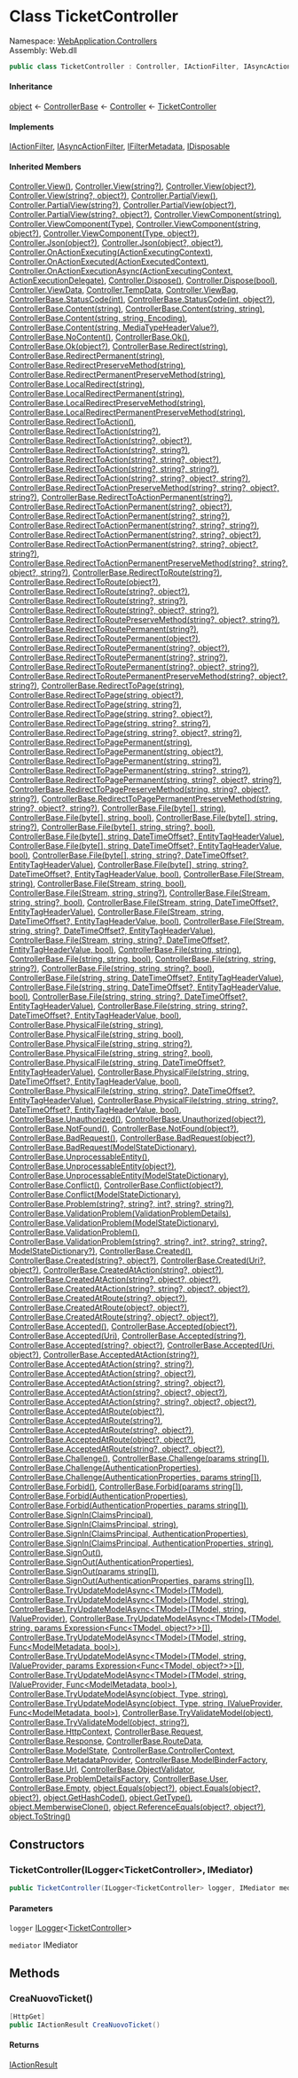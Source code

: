 # <a id="WebApplication_Controllers_TicketController"></a> Class TicketController

Namespace: [WebApplication.Controllers](WebApplication.Controllers.md)  
Assembly: Web.dll  

```csharp
public class TicketController : Controller, IActionFilter, IAsyncActionFilter, IFilterMetadata, IDisposable
```

#### Inheritance

[object](https://learn.microsoft.com/dotnet/api/system.object) ← 
[ControllerBase](https://learn.microsoft.com/dotnet/api/microsoft.aspnetcore.mvc.controllerbase) ← 
[Controller](https://learn.microsoft.com/dotnet/api/microsoft.aspnetcore.mvc.controller) ← 
[TicketController](WebApplication.Controllers.TicketController.md)

#### Implements

[IActionFilter](https://learn.microsoft.com/dotnet/api/microsoft.aspnetcore.mvc.filters.iactionfilter), 
[IAsyncActionFilter](https://learn.microsoft.com/dotnet/api/microsoft.aspnetcore.mvc.filters.iasyncactionfilter), 
[IFilterMetadata](https://learn.microsoft.com/dotnet/api/microsoft.aspnetcore.mvc.filters.ifiltermetadata), 
[IDisposable](https://learn.microsoft.com/dotnet/api/system.idisposable)

#### Inherited Members

[Controller.View\(\)](https://learn.microsoft.com/dotnet/api/microsoft.aspnetcore.mvc.controller.view\#microsoft\-aspnetcore\-mvc\-controller\-view), 
[Controller.View\(string?\)](https://learn.microsoft.com/dotnet/api/microsoft.aspnetcore.mvc.controller.view\#microsoft\-aspnetcore\-mvc\-controller\-view\(system\-string\)), 
[Controller.View\(object?\)](https://learn.microsoft.com/dotnet/api/microsoft.aspnetcore.mvc.controller.view\#microsoft\-aspnetcore\-mvc\-controller\-view\(system\-object\)), 
[Controller.View\(string?, object?\)](https://learn.microsoft.com/dotnet/api/microsoft.aspnetcore.mvc.controller.view\#microsoft\-aspnetcore\-mvc\-controller\-view\(system\-string\-system\-object\)), 
[Controller.PartialView\(\)](https://learn.microsoft.com/dotnet/api/microsoft.aspnetcore.mvc.controller.partialview\#microsoft\-aspnetcore\-mvc\-controller\-partialview), 
[Controller.PartialView\(string?\)](https://learn.microsoft.com/dotnet/api/microsoft.aspnetcore.mvc.controller.partialview\#microsoft\-aspnetcore\-mvc\-controller\-partialview\(system\-string\)), 
[Controller.PartialView\(object?\)](https://learn.microsoft.com/dotnet/api/microsoft.aspnetcore.mvc.controller.partialview\#microsoft\-aspnetcore\-mvc\-controller\-partialview\(system\-object\)), 
[Controller.PartialView\(string?, object?\)](https://learn.microsoft.com/dotnet/api/microsoft.aspnetcore.mvc.controller.partialview\#microsoft\-aspnetcore\-mvc\-controller\-partialview\(system\-string\-system\-object\)), 
[Controller.ViewComponent\(string\)](https://learn.microsoft.com/dotnet/api/microsoft.aspnetcore.mvc.controller.viewcomponent\#microsoft\-aspnetcore\-mvc\-controller\-viewcomponent\(system\-string\)), 
[Controller.ViewComponent\(Type\)](https://learn.microsoft.com/dotnet/api/microsoft.aspnetcore.mvc.controller.viewcomponent\#microsoft\-aspnetcore\-mvc\-controller\-viewcomponent\(system\-type\)), 
[Controller.ViewComponent\(string, object?\)](https://learn.microsoft.com/dotnet/api/microsoft.aspnetcore.mvc.controller.viewcomponent\#microsoft\-aspnetcore\-mvc\-controller\-viewcomponent\(system\-string\-system\-object\)), 
[Controller.ViewComponent\(Type, object?\)](https://learn.microsoft.com/dotnet/api/microsoft.aspnetcore.mvc.controller.viewcomponent\#microsoft\-aspnetcore\-mvc\-controller\-viewcomponent\(system\-type\-system\-object\)), 
[Controller.Json\(object?\)](https://learn.microsoft.com/dotnet/api/microsoft.aspnetcore.mvc.controller.json\#microsoft\-aspnetcore\-mvc\-controller\-json\(system\-object\)), 
[Controller.Json\(object?, object?\)](https://learn.microsoft.com/dotnet/api/microsoft.aspnetcore.mvc.controller.json\#microsoft\-aspnetcore\-mvc\-controller\-json\(system\-object\-system\-object\)), 
[Controller.OnActionExecuting\(ActionExecutingContext\)](https://learn.microsoft.com/dotnet/api/microsoft.aspnetcore.mvc.controller.onactionexecuting), 
[Controller.OnActionExecuted\(ActionExecutedContext\)](https://learn.microsoft.com/dotnet/api/microsoft.aspnetcore.mvc.controller.onactionexecuted), 
[Controller.OnActionExecutionAsync\(ActionExecutingContext, ActionExecutionDelegate\)](https://learn.microsoft.com/dotnet/api/microsoft.aspnetcore.mvc.controller.onactionexecutionasync), 
[Controller.Dispose\(\)](https://learn.microsoft.com/dotnet/api/microsoft.aspnetcore.mvc.controller.dispose\#microsoft\-aspnetcore\-mvc\-controller\-dispose), 
[Controller.Dispose\(bool\)](https://learn.microsoft.com/dotnet/api/microsoft.aspnetcore.mvc.controller.dispose\#microsoft\-aspnetcore\-mvc\-controller\-dispose\(system\-boolean\)), 
[Controller.ViewData](https://learn.microsoft.com/dotnet/api/microsoft.aspnetcore.mvc.controller.viewdata), 
[Controller.TempData](https://learn.microsoft.com/dotnet/api/microsoft.aspnetcore.mvc.controller.tempdata), 
[Controller.ViewBag](https://learn.microsoft.com/dotnet/api/microsoft.aspnetcore.mvc.controller.viewbag), 
[ControllerBase.StatusCode\(int\)](https://learn.microsoft.com/dotnet/api/microsoft.aspnetcore.mvc.controllerbase.statuscode\#microsoft\-aspnetcore\-mvc\-controllerbase\-statuscode\(system\-int32\)), 
[ControllerBase.StatusCode\(int, object?\)](https://learn.microsoft.com/dotnet/api/microsoft.aspnetcore.mvc.controllerbase.statuscode\#microsoft\-aspnetcore\-mvc\-controllerbase\-statuscode\(system\-int32\-system\-object\)), 
[ControllerBase.Content\(string\)](https://learn.microsoft.com/dotnet/api/microsoft.aspnetcore.mvc.controllerbase.content\#microsoft\-aspnetcore\-mvc\-controllerbase\-content\(system\-string\)), 
[ControllerBase.Content\(string, string\)](https://learn.microsoft.com/dotnet/api/microsoft.aspnetcore.mvc.controllerbase.content\#microsoft\-aspnetcore\-mvc\-controllerbase\-content\(system\-string\-system\-string\)), 
[ControllerBase.Content\(string, string, Encoding\)](https://learn.microsoft.com/dotnet/api/microsoft.aspnetcore.mvc.controllerbase.content\#microsoft\-aspnetcore\-mvc\-controllerbase\-content\(system\-string\-system\-string\-system\-text\-encoding\)), 
[ControllerBase.Content\(string, MediaTypeHeaderValue?\)](https://learn.microsoft.com/dotnet/api/microsoft.aspnetcore.mvc.controllerbase.content\#microsoft\-aspnetcore\-mvc\-controllerbase\-content\(system\-string\-microsoft\-net\-http\-headers\-mediatypeheadervalue\)), 
[ControllerBase.NoContent\(\)](https://learn.microsoft.com/dotnet/api/microsoft.aspnetcore.mvc.controllerbase.nocontent), 
[ControllerBase.Ok\(\)](https://learn.microsoft.com/dotnet/api/microsoft.aspnetcore.mvc.controllerbase.ok\#microsoft\-aspnetcore\-mvc\-controllerbase\-ok), 
[ControllerBase.Ok\(object?\)](https://learn.microsoft.com/dotnet/api/microsoft.aspnetcore.mvc.controllerbase.ok\#microsoft\-aspnetcore\-mvc\-controllerbase\-ok\(system\-object\)), 
[ControllerBase.Redirect\(string\)](https://learn.microsoft.com/dotnet/api/microsoft.aspnetcore.mvc.controllerbase.redirect), 
[ControllerBase.RedirectPermanent\(string\)](https://learn.microsoft.com/dotnet/api/microsoft.aspnetcore.mvc.controllerbase.redirectpermanent), 
[ControllerBase.RedirectPreserveMethod\(string\)](https://learn.microsoft.com/dotnet/api/microsoft.aspnetcore.mvc.controllerbase.redirectpreservemethod), 
[ControllerBase.RedirectPermanentPreserveMethod\(string\)](https://learn.microsoft.com/dotnet/api/microsoft.aspnetcore.mvc.controllerbase.redirectpermanentpreservemethod), 
[ControllerBase.LocalRedirect\(string\)](https://learn.microsoft.com/dotnet/api/microsoft.aspnetcore.mvc.controllerbase.localredirect), 
[ControllerBase.LocalRedirectPermanent\(string\)](https://learn.microsoft.com/dotnet/api/microsoft.aspnetcore.mvc.controllerbase.localredirectpermanent), 
[ControllerBase.LocalRedirectPreserveMethod\(string\)](https://learn.microsoft.com/dotnet/api/microsoft.aspnetcore.mvc.controllerbase.localredirectpreservemethod), 
[ControllerBase.LocalRedirectPermanentPreserveMethod\(string\)](https://learn.microsoft.com/dotnet/api/microsoft.aspnetcore.mvc.controllerbase.localredirectpermanentpreservemethod), 
[ControllerBase.RedirectToAction\(\)](https://learn.microsoft.com/dotnet/api/microsoft.aspnetcore.mvc.controllerbase.redirecttoaction\#microsoft\-aspnetcore\-mvc\-controllerbase\-redirecttoaction), 
[ControllerBase.RedirectToAction\(string?\)](https://learn.microsoft.com/dotnet/api/microsoft.aspnetcore.mvc.controllerbase.redirecttoaction\#microsoft\-aspnetcore\-mvc\-controllerbase\-redirecttoaction\(system\-string\)), 
[ControllerBase.RedirectToAction\(string?, object?\)](https://learn.microsoft.com/dotnet/api/microsoft.aspnetcore.mvc.controllerbase.redirecttoaction\#microsoft\-aspnetcore\-mvc\-controllerbase\-redirecttoaction\(system\-string\-system\-object\)), 
[ControllerBase.RedirectToAction\(string?, string?\)](https://learn.microsoft.com/dotnet/api/microsoft.aspnetcore.mvc.controllerbase.redirecttoaction\#microsoft\-aspnetcore\-mvc\-controllerbase\-redirecttoaction\(system\-string\-system\-string\)), 
[ControllerBase.RedirectToAction\(string?, string?, object?\)](https://learn.microsoft.com/dotnet/api/microsoft.aspnetcore.mvc.controllerbase.redirecttoaction\#microsoft\-aspnetcore\-mvc\-controllerbase\-redirecttoaction\(system\-string\-system\-string\-system\-object\)), 
[ControllerBase.RedirectToAction\(string?, string?, string?\)](https://learn.microsoft.com/dotnet/api/microsoft.aspnetcore.mvc.controllerbase.redirecttoaction\#microsoft\-aspnetcore\-mvc\-controllerbase\-redirecttoaction\(system\-string\-system\-string\-system\-string\)), 
[ControllerBase.RedirectToAction\(string?, string?, object?, string?\)](https://learn.microsoft.com/dotnet/api/microsoft.aspnetcore.mvc.controllerbase.redirecttoaction\#microsoft\-aspnetcore\-mvc\-controllerbase\-redirecttoaction\(system\-string\-system\-string\-system\-object\-system\-string\)), 
[ControllerBase.RedirectToActionPreserveMethod\(string?, string?, object?, string?\)](https://learn.microsoft.com/dotnet/api/microsoft.aspnetcore.mvc.controllerbase.redirecttoactionpreservemethod), 
[ControllerBase.RedirectToActionPermanent\(string?\)](https://learn.microsoft.com/dotnet/api/microsoft.aspnetcore.mvc.controllerbase.redirecttoactionpermanent\#microsoft\-aspnetcore\-mvc\-controllerbase\-redirecttoactionpermanent\(system\-string\)), 
[ControllerBase.RedirectToActionPermanent\(string?, object?\)](https://learn.microsoft.com/dotnet/api/microsoft.aspnetcore.mvc.controllerbase.redirecttoactionpermanent\#microsoft\-aspnetcore\-mvc\-controllerbase\-redirecttoactionpermanent\(system\-string\-system\-object\)), 
[ControllerBase.RedirectToActionPermanent\(string?, string?\)](https://learn.microsoft.com/dotnet/api/microsoft.aspnetcore.mvc.controllerbase.redirecttoactionpermanent\#microsoft\-aspnetcore\-mvc\-controllerbase\-redirecttoactionpermanent\(system\-string\-system\-string\)), 
[ControllerBase.RedirectToActionPermanent\(string?, string?, string?\)](https://learn.microsoft.com/dotnet/api/microsoft.aspnetcore.mvc.controllerbase.redirecttoactionpermanent\#microsoft\-aspnetcore\-mvc\-controllerbase\-redirecttoactionpermanent\(system\-string\-system\-string\-system\-string\)), 
[ControllerBase.RedirectToActionPermanent\(string?, string?, object?\)](https://learn.microsoft.com/dotnet/api/microsoft.aspnetcore.mvc.controllerbase.redirecttoactionpermanent\#microsoft\-aspnetcore\-mvc\-controllerbase\-redirecttoactionpermanent\(system\-string\-system\-string\-system\-object\)), 
[ControllerBase.RedirectToActionPermanent\(string?, string?, object?, string?\)](https://learn.microsoft.com/dotnet/api/microsoft.aspnetcore.mvc.controllerbase.redirecttoactionpermanent\#microsoft\-aspnetcore\-mvc\-controllerbase\-redirecttoactionpermanent\(system\-string\-system\-string\-system\-object\-system\-string\)), 
[ControllerBase.RedirectToActionPermanentPreserveMethod\(string?, string?, object?, string?\)](https://learn.microsoft.com/dotnet/api/microsoft.aspnetcore.mvc.controllerbase.redirecttoactionpermanentpreservemethod), 
[ControllerBase.RedirectToRoute\(string?\)](https://learn.microsoft.com/dotnet/api/microsoft.aspnetcore.mvc.controllerbase.redirecttoroute\#microsoft\-aspnetcore\-mvc\-controllerbase\-redirecttoroute\(system\-string\)), 
[ControllerBase.RedirectToRoute\(object?\)](https://learn.microsoft.com/dotnet/api/microsoft.aspnetcore.mvc.controllerbase.redirecttoroute\#microsoft\-aspnetcore\-mvc\-controllerbase\-redirecttoroute\(system\-object\)), 
[ControllerBase.RedirectToRoute\(string?, object?\)](https://learn.microsoft.com/dotnet/api/microsoft.aspnetcore.mvc.controllerbase.redirecttoroute\#microsoft\-aspnetcore\-mvc\-controllerbase\-redirecttoroute\(system\-string\-system\-object\)), 
[ControllerBase.RedirectToRoute\(string?, string?\)](https://learn.microsoft.com/dotnet/api/microsoft.aspnetcore.mvc.controllerbase.redirecttoroute\#microsoft\-aspnetcore\-mvc\-controllerbase\-redirecttoroute\(system\-string\-system\-string\)), 
[ControllerBase.RedirectToRoute\(string?, object?, string?\)](https://learn.microsoft.com/dotnet/api/microsoft.aspnetcore.mvc.controllerbase.redirecttoroute\#microsoft\-aspnetcore\-mvc\-controllerbase\-redirecttoroute\(system\-string\-system\-object\-system\-string\)), 
[ControllerBase.RedirectToRoutePreserveMethod\(string?, object?, string?\)](https://learn.microsoft.com/dotnet/api/microsoft.aspnetcore.mvc.controllerbase.redirecttoroutepreservemethod), 
[ControllerBase.RedirectToRoutePermanent\(string?\)](https://learn.microsoft.com/dotnet/api/microsoft.aspnetcore.mvc.controllerbase.redirecttoroutepermanent\#microsoft\-aspnetcore\-mvc\-controllerbase\-redirecttoroutepermanent\(system\-string\)), 
[ControllerBase.RedirectToRoutePermanent\(object?\)](https://learn.microsoft.com/dotnet/api/microsoft.aspnetcore.mvc.controllerbase.redirecttoroutepermanent\#microsoft\-aspnetcore\-mvc\-controllerbase\-redirecttoroutepermanent\(system\-object\)), 
[ControllerBase.RedirectToRoutePermanent\(string?, object?\)](https://learn.microsoft.com/dotnet/api/microsoft.aspnetcore.mvc.controllerbase.redirecttoroutepermanent\#microsoft\-aspnetcore\-mvc\-controllerbase\-redirecttoroutepermanent\(system\-string\-system\-object\)), 
[ControllerBase.RedirectToRoutePermanent\(string?, string?\)](https://learn.microsoft.com/dotnet/api/microsoft.aspnetcore.mvc.controllerbase.redirecttoroutepermanent\#microsoft\-aspnetcore\-mvc\-controllerbase\-redirecttoroutepermanent\(system\-string\-system\-string\)), 
[ControllerBase.RedirectToRoutePermanent\(string?, object?, string?\)](https://learn.microsoft.com/dotnet/api/microsoft.aspnetcore.mvc.controllerbase.redirecttoroutepermanent\#microsoft\-aspnetcore\-mvc\-controllerbase\-redirecttoroutepermanent\(system\-string\-system\-object\-system\-string\)), 
[ControllerBase.RedirectToRoutePermanentPreserveMethod\(string?, object?, string?\)](https://learn.microsoft.com/dotnet/api/microsoft.aspnetcore.mvc.controllerbase.redirecttoroutepermanentpreservemethod), 
[ControllerBase.RedirectToPage\(string\)](https://learn.microsoft.com/dotnet/api/microsoft.aspnetcore.mvc.controllerbase.redirecttopage\#microsoft\-aspnetcore\-mvc\-controllerbase\-redirecttopage\(system\-string\)), 
[ControllerBase.RedirectToPage\(string, object?\)](https://learn.microsoft.com/dotnet/api/microsoft.aspnetcore.mvc.controllerbase.redirecttopage\#microsoft\-aspnetcore\-mvc\-controllerbase\-redirecttopage\(system\-string\-system\-object\)), 
[ControllerBase.RedirectToPage\(string, string?\)](https://learn.microsoft.com/dotnet/api/microsoft.aspnetcore.mvc.controllerbase.redirecttopage\#microsoft\-aspnetcore\-mvc\-controllerbase\-redirecttopage\(system\-string\-system\-string\)), 
[ControllerBase.RedirectToPage\(string, string?, object?\)](https://learn.microsoft.com/dotnet/api/microsoft.aspnetcore.mvc.controllerbase.redirecttopage\#microsoft\-aspnetcore\-mvc\-controllerbase\-redirecttopage\(system\-string\-system\-string\-system\-object\)), 
[ControllerBase.RedirectToPage\(string, string?, string?\)](https://learn.microsoft.com/dotnet/api/microsoft.aspnetcore.mvc.controllerbase.redirecttopage\#microsoft\-aspnetcore\-mvc\-controllerbase\-redirecttopage\(system\-string\-system\-string\-system\-string\)), 
[ControllerBase.RedirectToPage\(string, string?, object?, string?\)](https://learn.microsoft.com/dotnet/api/microsoft.aspnetcore.mvc.controllerbase.redirecttopage\#microsoft\-aspnetcore\-mvc\-controllerbase\-redirecttopage\(system\-string\-system\-string\-system\-object\-system\-string\)), 
[ControllerBase.RedirectToPagePermanent\(string\)](https://learn.microsoft.com/dotnet/api/microsoft.aspnetcore.mvc.controllerbase.redirecttopagepermanent\#microsoft\-aspnetcore\-mvc\-controllerbase\-redirecttopagepermanent\(system\-string\)), 
[ControllerBase.RedirectToPagePermanent\(string, object?\)](https://learn.microsoft.com/dotnet/api/microsoft.aspnetcore.mvc.controllerbase.redirecttopagepermanent\#microsoft\-aspnetcore\-mvc\-controllerbase\-redirecttopagepermanent\(system\-string\-system\-object\)), 
[ControllerBase.RedirectToPagePermanent\(string, string?\)](https://learn.microsoft.com/dotnet/api/microsoft.aspnetcore.mvc.controllerbase.redirecttopagepermanent\#microsoft\-aspnetcore\-mvc\-controllerbase\-redirecttopagepermanent\(system\-string\-system\-string\)), 
[ControllerBase.RedirectToPagePermanent\(string, string?, string?\)](https://learn.microsoft.com/dotnet/api/microsoft.aspnetcore.mvc.controllerbase.redirecttopagepermanent\#microsoft\-aspnetcore\-mvc\-controllerbase\-redirecttopagepermanent\(system\-string\-system\-string\-system\-string\)), 
[ControllerBase.RedirectToPagePermanent\(string, string?, object?, string?\)](https://learn.microsoft.com/dotnet/api/microsoft.aspnetcore.mvc.controllerbase.redirecttopagepermanent\#microsoft\-aspnetcore\-mvc\-controllerbase\-redirecttopagepermanent\(system\-string\-system\-string\-system\-object\-system\-string\)), 
[ControllerBase.RedirectToPagePreserveMethod\(string, string?, object?, string?\)](https://learn.microsoft.com/dotnet/api/microsoft.aspnetcore.mvc.controllerbase.redirecttopagepreservemethod), 
[ControllerBase.RedirectToPagePermanentPreserveMethod\(string, string?, object?, string?\)](https://learn.microsoft.com/dotnet/api/microsoft.aspnetcore.mvc.controllerbase.redirecttopagepermanentpreservemethod), 
[ControllerBase.File\(byte\[\], string\)](https://learn.microsoft.com/dotnet/api/microsoft.aspnetcore.mvc.controllerbase.file\#microsoft\-aspnetcore\-mvc\-controllerbase\-file\(system\-byte\(\)\-system\-string\)), 
[ControllerBase.File\(byte\[\], string, bool\)](https://learn.microsoft.com/dotnet/api/microsoft.aspnetcore.mvc.controllerbase.file\#microsoft\-aspnetcore\-mvc\-controllerbase\-file\(system\-byte\(\)\-system\-string\-system\-boolean\)), 
[ControllerBase.File\(byte\[\], string, string?\)](https://learn.microsoft.com/dotnet/api/microsoft.aspnetcore.mvc.controllerbase.file\#microsoft\-aspnetcore\-mvc\-controllerbase\-file\(system\-byte\(\)\-system\-string\-system\-string\)), 
[ControllerBase.File\(byte\[\], string, string?, bool\)](https://learn.microsoft.com/dotnet/api/microsoft.aspnetcore.mvc.controllerbase.file\#microsoft\-aspnetcore\-mvc\-controllerbase\-file\(system\-byte\(\)\-system\-string\-system\-string\-system\-boolean\)), 
[ControllerBase.File\(byte\[\], string, DateTimeOffset?, EntityTagHeaderValue\)](https://learn.microsoft.com/dotnet/api/microsoft.aspnetcore.mvc.controllerbase.file\#microsoft\-aspnetcore\-mvc\-controllerbase\-file\(system\-byte\(\)\-system\-string\-system\-nullable\(\(system\-datetimeoffset\)\)\-microsoft\-net\-http\-headers\-entitytagheadervalue\)), 
[ControllerBase.File\(byte\[\], string, DateTimeOffset?, EntityTagHeaderValue, bool\)](https://learn.microsoft.com/dotnet/api/microsoft.aspnetcore.mvc.controllerbase.file\#microsoft\-aspnetcore\-mvc\-controllerbase\-file\(system\-byte\(\)\-system\-string\-system\-nullable\(\(system\-datetimeoffset\)\)\-microsoft\-net\-http\-headers\-entitytagheadervalue\-system\-boolean\)), 
[ControllerBase.File\(byte\[\], string, string?, DateTimeOffset?, EntityTagHeaderValue\)](https://learn.microsoft.com/dotnet/api/microsoft.aspnetcore.mvc.controllerbase.file\#microsoft\-aspnetcore\-mvc\-controllerbase\-file\(system\-byte\(\)\-system\-string\-system\-string\-system\-nullable\(\(system\-datetimeoffset\)\)\-microsoft\-net\-http\-headers\-entitytagheadervalue\)), 
[ControllerBase.File\(byte\[\], string, string?, DateTimeOffset?, EntityTagHeaderValue, bool\)](https://learn.microsoft.com/dotnet/api/microsoft.aspnetcore.mvc.controllerbase.file\#microsoft\-aspnetcore\-mvc\-controllerbase\-file\(system\-byte\(\)\-system\-string\-system\-string\-system\-nullable\(\(system\-datetimeoffset\)\)\-microsoft\-net\-http\-headers\-entitytagheadervalue\-system\-boolean\)), 
[ControllerBase.File\(Stream, string\)](https://learn.microsoft.com/dotnet/api/microsoft.aspnetcore.mvc.controllerbase.file\#microsoft\-aspnetcore\-mvc\-controllerbase\-file\(system\-io\-stream\-system\-string\)), 
[ControllerBase.File\(Stream, string, bool\)](https://learn.microsoft.com/dotnet/api/microsoft.aspnetcore.mvc.controllerbase.file\#microsoft\-aspnetcore\-mvc\-controllerbase\-file\(system\-io\-stream\-system\-string\-system\-boolean\)), 
[ControllerBase.File\(Stream, string, string?\)](https://learn.microsoft.com/dotnet/api/microsoft.aspnetcore.mvc.controllerbase.file\#microsoft\-aspnetcore\-mvc\-controllerbase\-file\(system\-io\-stream\-system\-string\-system\-string\)), 
[ControllerBase.File\(Stream, string, string?, bool\)](https://learn.microsoft.com/dotnet/api/microsoft.aspnetcore.mvc.controllerbase.file\#microsoft\-aspnetcore\-mvc\-controllerbase\-file\(system\-io\-stream\-system\-string\-system\-string\-system\-boolean\)), 
[ControllerBase.File\(Stream, string, DateTimeOffset?, EntityTagHeaderValue\)](https://learn.microsoft.com/dotnet/api/microsoft.aspnetcore.mvc.controllerbase.file\#microsoft\-aspnetcore\-mvc\-controllerbase\-file\(system\-io\-stream\-system\-string\-system\-nullable\(\(system\-datetimeoffset\)\)\-microsoft\-net\-http\-headers\-entitytagheadervalue\)), 
[ControllerBase.File\(Stream, string, DateTimeOffset?, EntityTagHeaderValue, bool\)](https://learn.microsoft.com/dotnet/api/microsoft.aspnetcore.mvc.controllerbase.file\#microsoft\-aspnetcore\-mvc\-controllerbase\-file\(system\-io\-stream\-system\-string\-system\-nullable\(\(system\-datetimeoffset\)\)\-microsoft\-net\-http\-headers\-entitytagheadervalue\-system\-boolean\)), 
[ControllerBase.File\(Stream, string, string?, DateTimeOffset?, EntityTagHeaderValue\)](https://learn.microsoft.com/dotnet/api/microsoft.aspnetcore.mvc.controllerbase.file\#microsoft\-aspnetcore\-mvc\-controllerbase\-file\(system\-io\-stream\-system\-string\-system\-string\-system\-nullable\(\(system\-datetimeoffset\)\)\-microsoft\-net\-http\-headers\-entitytagheadervalue\)), 
[ControllerBase.File\(Stream, string, string?, DateTimeOffset?, EntityTagHeaderValue, bool\)](https://learn.microsoft.com/dotnet/api/microsoft.aspnetcore.mvc.controllerbase.file\#microsoft\-aspnetcore\-mvc\-controllerbase\-file\(system\-io\-stream\-system\-string\-system\-string\-system\-nullable\(\(system\-datetimeoffset\)\)\-microsoft\-net\-http\-headers\-entitytagheadervalue\-system\-boolean\)), 
[ControllerBase.File\(string, string\)](https://learn.microsoft.com/dotnet/api/microsoft.aspnetcore.mvc.controllerbase.file\#microsoft\-aspnetcore\-mvc\-controllerbase\-file\(system\-string\-system\-string\)), 
[ControllerBase.File\(string, string, bool\)](https://learn.microsoft.com/dotnet/api/microsoft.aspnetcore.mvc.controllerbase.file\#microsoft\-aspnetcore\-mvc\-controllerbase\-file\(system\-string\-system\-string\-system\-boolean\)), 
[ControllerBase.File\(string, string, string?\)](https://learn.microsoft.com/dotnet/api/microsoft.aspnetcore.mvc.controllerbase.file\#microsoft\-aspnetcore\-mvc\-controllerbase\-file\(system\-string\-system\-string\-system\-string\)), 
[ControllerBase.File\(string, string, string?, bool\)](https://learn.microsoft.com/dotnet/api/microsoft.aspnetcore.mvc.controllerbase.file\#microsoft\-aspnetcore\-mvc\-controllerbase\-file\(system\-string\-system\-string\-system\-string\-system\-boolean\)), 
[ControllerBase.File\(string, string, DateTimeOffset?, EntityTagHeaderValue\)](https://learn.microsoft.com/dotnet/api/microsoft.aspnetcore.mvc.controllerbase.file\#microsoft\-aspnetcore\-mvc\-controllerbase\-file\(system\-string\-system\-string\-system\-nullable\(\(system\-datetimeoffset\)\)\-microsoft\-net\-http\-headers\-entitytagheadervalue\)), 
[ControllerBase.File\(string, string, DateTimeOffset?, EntityTagHeaderValue, bool\)](https://learn.microsoft.com/dotnet/api/microsoft.aspnetcore.mvc.controllerbase.file\#microsoft\-aspnetcore\-mvc\-controllerbase\-file\(system\-string\-system\-string\-system\-nullable\(\(system\-datetimeoffset\)\)\-microsoft\-net\-http\-headers\-entitytagheadervalue\-system\-boolean\)), 
[ControllerBase.File\(string, string, string?, DateTimeOffset?, EntityTagHeaderValue\)](https://learn.microsoft.com/dotnet/api/microsoft.aspnetcore.mvc.controllerbase.file\#microsoft\-aspnetcore\-mvc\-controllerbase\-file\(system\-string\-system\-string\-system\-string\-system\-nullable\(\(system\-datetimeoffset\)\)\-microsoft\-net\-http\-headers\-entitytagheadervalue\)), 
[ControllerBase.File\(string, string, string?, DateTimeOffset?, EntityTagHeaderValue, bool\)](https://learn.microsoft.com/dotnet/api/microsoft.aspnetcore.mvc.controllerbase.file\#microsoft\-aspnetcore\-mvc\-controllerbase\-file\(system\-string\-system\-string\-system\-string\-system\-nullable\(\(system\-datetimeoffset\)\)\-microsoft\-net\-http\-headers\-entitytagheadervalue\-system\-boolean\)), 
[ControllerBase.PhysicalFile\(string, string\)](https://learn.microsoft.com/dotnet/api/microsoft.aspnetcore.mvc.controllerbase.physicalfile\#microsoft\-aspnetcore\-mvc\-controllerbase\-physicalfile\(system\-string\-system\-string\)), 
[ControllerBase.PhysicalFile\(string, string, bool\)](https://learn.microsoft.com/dotnet/api/microsoft.aspnetcore.mvc.controllerbase.physicalfile\#microsoft\-aspnetcore\-mvc\-controllerbase\-physicalfile\(system\-string\-system\-string\-system\-boolean\)), 
[ControllerBase.PhysicalFile\(string, string, string?\)](https://learn.microsoft.com/dotnet/api/microsoft.aspnetcore.mvc.controllerbase.physicalfile\#microsoft\-aspnetcore\-mvc\-controllerbase\-physicalfile\(system\-string\-system\-string\-system\-string\)), 
[ControllerBase.PhysicalFile\(string, string, string?, bool\)](https://learn.microsoft.com/dotnet/api/microsoft.aspnetcore.mvc.controllerbase.physicalfile\#microsoft\-aspnetcore\-mvc\-controllerbase\-physicalfile\(system\-string\-system\-string\-system\-string\-system\-boolean\)), 
[ControllerBase.PhysicalFile\(string, string, DateTimeOffset?, EntityTagHeaderValue\)](https://learn.microsoft.com/dotnet/api/microsoft.aspnetcore.mvc.controllerbase.physicalfile\#microsoft\-aspnetcore\-mvc\-controllerbase\-physicalfile\(system\-string\-system\-string\-system\-nullable\(\(system\-datetimeoffset\)\)\-microsoft\-net\-http\-headers\-entitytagheadervalue\)), 
[ControllerBase.PhysicalFile\(string, string, DateTimeOffset?, EntityTagHeaderValue, bool\)](https://learn.microsoft.com/dotnet/api/microsoft.aspnetcore.mvc.controllerbase.physicalfile\#microsoft\-aspnetcore\-mvc\-controllerbase\-physicalfile\(system\-string\-system\-string\-system\-nullable\(\(system\-datetimeoffset\)\)\-microsoft\-net\-http\-headers\-entitytagheadervalue\-system\-boolean\)), 
[ControllerBase.PhysicalFile\(string, string, string?, DateTimeOffset?, EntityTagHeaderValue\)](https://learn.microsoft.com/dotnet/api/microsoft.aspnetcore.mvc.controllerbase.physicalfile\#microsoft\-aspnetcore\-mvc\-controllerbase\-physicalfile\(system\-string\-system\-string\-system\-string\-system\-nullable\(\(system\-datetimeoffset\)\)\-microsoft\-net\-http\-headers\-entitytagheadervalue\)), 
[ControllerBase.PhysicalFile\(string, string, string?, DateTimeOffset?, EntityTagHeaderValue, bool\)](https://learn.microsoft.com/dotnet/api/microsoft.aspnetcore.mvc.controllerbase.physicalfile\#microsoft\-aspnetcore\-mvc\-controllerbase\-physicalfile\(system\-string\-system\-string\-system\-string\-system\-nullable\(\(system\-datetimeoffset\)\)\-microsoft\-net\-http\-headers\-entitytagheadervalue\-system\-boolean\)), 
[ControllerBase.Unauthorized\(\)](https://learn.microsoft.com/dotnet/api/microsoft.aspnetcore.mvc.controllerbase.unauthorized\#microsoft\-aspnetcore\-mvc\-controllerbase\-unauthorized), 
[ControllerBase.Unauthorized\(object?\)](https://learn.microsoft.com/dotnet/api/microsoft.aspnetcore.mvc.controllerbase.unauthorized\#microsoft\-aspnetcore\-mvc\-controllerbase\-unauthorized\(system\-object\)), 
[ControllerBase.NotFound\(\)](https://learn.microsoft.com/dotnet/api/microsoft.aspnetcore.mvc.controllerbase.notfound\#microsoft\-aspnetcore\-mvc\-controllerbase\-notfound), 
[ControllerBase.NotFound\(object?\)](https://learn.microsoft.com/dotnet/api/microsoft.aspnetcore.mvc.controllerbase.notfound\#microsoft\-aspnetcore\-mvc\-controllerbase\-notfound\(system\-object\)), 
[ControllerBase.BadRequest\(\)](https://learn.microsoft.com/dotnet/api/microsoft.aspnetcore.mvc.controllerbase.badrequest\#microsoft\-aspnetcore\-mvc\-controllerbase\-badrequest), 
[ControllerBase.BadRequest\(object?\)](https://learn.microsoft.com/dotnet/api/microsoft.aspnetcore.mvc.controllerbase.badrequest\#microsoft\-aspnetcore\-mvc\-controllerbase\-badrequest\(system\-object\)), 
[ControllerBase.BadRequest\(ModelStateDictionary\)](https://learn.microsoft.com/dotnet/api/microsoft.aspnetcore.mvc.controllerbase.badrequest\#microsoft\-aspnetcore\-mvc\-controllerbase\-badrequest\(microsoft\-aspnetcore\-mvc\-modelbinding\-modelstatedictionary\)), 
[ControllerBase.UnprocessableEntity\(\)](https://learn.microsoft.com/dotnet/api/microsoft.aspnetcore.mvc.controllerbase.unprocessableentity\#microsoft\-aspnetcore\-mvc\-controllerbase\-unprocessableentity), 
[ControllerBase.UnprocessableEntity\(object?\)](https://learn.microsoft.com/dotnet/api/microsoft.aspnetcore.mvc.controllerbase.unprocessableentity\#microsoft\-aspnetcore\-mvc\-controllerbase\-unprocessableentity\(system\-object\)), 
[ControllerBase.UnprocessableEntity\(ModelStateDictionary\)](https://learn.microsoft.com/dotnet/api/microsoft.aspnetcore.mvc.controllerbase.unprocessableentity\#microsoft\-aspnetcore\-mvc\-controllerbase\-unprocessableentity\(microsoft\-aspnetcore\-mvc\-modelbinding\-modelstatedictionary\)), 
[ControllerBase.Conflict\(\)](https://learn.microsoft.com/dotnet/api/microsoft.aspnetcore.mvc.controllerbase.conflict\#microsoft\-aspnetcore\-mvc\-controllerbase\-conflict), 
[ControllerBase.Conflict\(object?\)](https://learn.microsoft.com/dotnet/api/microsoft.aspnetcore.mvc.controllerbase.conflict\#microsoft\-aspnetcore\-mvc\-controllerbase\-conflict\(system\-object\)), 
[ControllerBase.Conflict\(ModelStateDictionary\)](https://learn.microsoft.com/dotnet/api/microsoft.aspnetcore.mvc.controllerbase.conflict\#microsoft\-aspnetcore\-mvc\-controllerbase\-conflict\(microsoft\-aspnetcore\-mvc\-modelbinding\-modelstatedictionary\)), 
[ControllerBase.Problem\(string?, string?, int?, string?, string?\)](https://learn.microsoft.com/dotnet/api/microsoft.aspnetcore.mvc.controllerbase.problem), 
[ControllerBase.ValidationProblem\(ValidationProblemDetails\)](https://learn.microsoft.com/dotnet/api/microsoft.aspnetcore.mvc.controllerbase.validationproblem\#microsoft\-aspnetcore\-mvc\-controllerbase\-validationproblem\(microsoft\-aspnetcore\-mvc\-validationproblemdetails\)), 
[ControllerBase.ValidationProblem\(ModelStateDictionary\)](https://learn.microsoft.com/dotnet/api/microsoft.aspnetcore.mvc.controllerbase.validationproblem\#microsoft\-aspnetcore\-mvc\-controllerbase\-validationproblem\(microsoft\-aspnetcore\-mvc\-modelbinding\-modelstatedictionary\)), 
[ControllerBase.ValidationProblem\(\)](https://learn.microsoft.com/dotnet/api/microsoft.aspnetcore.mvc.controllerbase.validationproblem\#microsoft\-aspnetcore\-mvc\-controllerbase\-validationproblem), 
[ControllerBase.ValidationProblem\(string?, string?, int?, string?, string?, ModelStateDictionary?\)](https://learn.microsoft.com/dotnet/api/microsoft.aspnetcore.mvc.controllerbase.validationproblem\#microsoft\-aspnetcore\-mvc\-controllerbase\-validationproblem\(system\-string\-system\-string\-system\-nullable\(\(system\-int32\)\)\-system\-string\-system\-string\-microsoft\-aspnetcore\-mvc\-modelbinding\-modelstatedictionary\)), 
[ControllerBase.Created\(\)](https://learn.microsoft.com/dotnet/api/microsoft.aspnetcore.mvc.controllerbase.created\#microsoft\-aspnetcore\-mvc\-controllerbase\-created), 
[ControllerBase.Created\(string?, object?\)](https://learn.microsoft.com/dotnet/api/microsoft.aspnetcore.mvc.controllerbase.created\#microsoft\-aspnetcore\-mvc\-controllerbase\-created\(system\-string\-system\-object\)), 
[ControllerBase.Created\(Uri?, object?\)](https://learn.microsoft.com/dotnet/api/microsoft.aspnetcore.mvc.controllerbase.created\#microsoft\-aspnetcore\-mvc\-controllerbase\-created\(system\-uri\-system\-object\)), 
[ControllerBase.CreatedAtAction\(string?, object?\)](https://learn.microsoft.com/dotnet/api/microsoft.aspnetcore.mvc.controllerbase.createdataction\#microsoft\-aspnetcore\-mvc\-controllerbase\-createdataction\(system\-string\-system\-object\)), 
[ControllerBase.CreatedAtAction\(string?, object?, object?\)](https://learn.microsoft.com/dotnet/api/microsoft.aspnetcore.mvc.controllerbase.createdataction\#microsoft\-aspnetcore\-mvc\-controllerbase\-createdataction\(system\-string\-system\-object\-system\-object\)), 
[ControllerBase.CreatedAtAction\(string?, string?, object?, object?\)](https://learn.microsoft.com/dotnet/api/microsoft.aspnetcore.mvc.controllerbase.createdataction\#microsoft\-aspnetcore\-mvc\-controllerbase\-createdataction\(system\-string\-system\-string\-system\-object\-system\-object\)), 
[ControllerBase.CreatedAtRoute\(string?, object?\)](https://learn.microsoft.com/dotnet/api/microsoft.aspnetcore.mvc.controllerbase.createdatroute\#microsoft\-aspnetcore\-mvc\-controllerbase\-createdatroute\(system\-string\-system\-object\)), 
[ControllerBase.CreatedAtRoute\(object?, object?\)](https://learn.microsoft.com/dotnet/api/microsoft.aspnetcore.mvc.controllerbase.createdatroute\#microsoft\-aspnetcore\-mvc\-controllerbase\-createdatroute\(system\-object\-system\-object\)), 
[ControllerBase.CreatedAtRoute\(string?, object?, object?\)](https://learn.microsoft.com/dotnet/api/microsoft.aspnetcore.mvc.controllerbase.createdatroute\#microsoft\-aspnetcore\-mvc\-controllerbase\-createdatroute\(system\-string\-system\-object\-system\-object\)), 
[ControllerBase.Accepted\(\)](https://learn.microsoft.com/dotnet/api/microsoft.aspnetcore.mvc.controllerbase.accepted\#microsoft\-aspnetcore\-mvc\-controllerbase\-accepted), 
[ControllerBase.Accepted\(object?\)](https://learn.microsoft.com/dotnet/api/microsoft.aspnetcore.mvc.controllerbase.accepted\#microsoft\-aspnetcore\-mvc\-controllerbase\-accepted\(system\-object\)), 
[ControllerBase.Accepted\(Uri\)](https://learn.microsoft.com/dotnet/api/microsoft.aspnetcore.mvc.controllerbase.accepted\#microsoft\-aspnetcore\-mvc\-controllerbase\-accepted\(system\-uri\)), 
[ControllerBase.Accepted\(string?\)](https://learn.microsoft.com/dotnet/api/microsoft.aspnetcore.mvc.controllerbase.accepted\#microsoft\-aspnetcore\-mvc\-controllerbase\-accepted\(system\-string\)), 
[ControllerBase.Accepted\(string?, object?\)](https://learn.microsoft.com/dotnet/api/microsoft.aspnetcore.mvc.controllerbase.accepted\#microsoft\-aspnetcore\-mvc\-controllerbase\-accepted\(system\-string\-system\-object\)), 
[ControllerBase.Accepted\(Uri, object?\)](https://learn.microsoft.com/dotnet/api/microsoft.aspnetcore.mvc.controllerbase.accepted\#microsoft\-aspnetcore\-mvc\-controllerbase\-accepted\(system\-uri\-system\-object\)), 
[ControllerBase.AcceptedAtAction\(string?\)](https://learn.microsoft.com/dotnet/api/microsoft.aspnetcore.mvc.controllerbase.acceptedataction\#microsoft\-aspnetcore\-mvc\-controllerbase\-acceptedataction\(system\-string\)), 
[ControllerBase.AcceptedAtAction\(string?, string?\)](https://learn.microsoft.com/dotnet/api/microsoft.aspnetcore.mvc.controllerbase.acceptedataction\#microsoft\-aspnetcore\-mvc\-controllerbase\-acceptedataction\(system\-string\-system\-string\)), 
[ControllerBase.AcceptedAtAction\(string?, object?\)](https://learn.microsoft.com/dotnet/api/microsoft.aspnetcore.mvc.controllerbase.acceptedataction\#microsoft\-aspnetcore\-mvc\-controllerbase\-acceptedataction\(system\-string\-system\-object\)), 
[ControllerBase.AcceptedAtAction\(string?, string?, object?\)](https://learn.microsoft.com/dotnet/api/microsoft.aspnetcore.mvc.controllerbase.acceptedataction\#microsoft\-aspnetcore\-mvc\-controllerbase\-acceptedataction\(system\-string\-system\-string\-system\-object\)), 
[ControllerBase.AcceptedAtAction\(string?, object?, object?\)](https://learn.microsoft.com/dotnet/api/microsoft.aspnetcore.mvc.controllerbase.acceptedataction\#microsoft\-aspnetcore\-mvc\-controllerbase\-acceptedataction\(system\-string\-system\-object\-system\-object\)), 
[ControllerBase.AcceptedAtAction\(string?, string?, object?, object?\)](https://learn.microsoft.com/dotnet/api/microsoft.aspnetcore.mvc.controllerbase.acceptedataction\#microsoft\-aspnetcore\-mvc\-controllerbase\-acceptedataction\(system\-string\-system\-string\-system\-object\-system\-object\)), 
[ControllerBase.AcceptedAtRoute\(object?\)](https://learn.microsoft.com/dotnet/api/microsoft.aspnetcore.mvc.controllerbase.acceptedatroute\#microsoft\-aspnetcore\-mvc\-controllerbase\-acceptedatroute\(system\-object\)), 
[ControllerBase.AcceptedAtRoute\(string?\)](https://learn.microsoft.com/dotnet/api/microsoft.aspnetcore.mvc.controllerbase.acceptedatroute\#microsoft\-aspnetcore\-mvc\-controllerbase\-acceptedatroute\(system\-string\)), 
[ControllerBase.AcceptedAtRoute\(string?, object?\)](https://learn.microsoft.com/dotnet/api/microsoft.aspnetcore.mvc.controllerbase.acceptedatroute\#microsoft\-aspnetcore\-mvc\-controllerbase\-acceptedatroute\(system\-string\-system\-object\)), 
[ControllerBase.AcceptedAtRoute\(object?, object?\)](https://learn.microsoft.com/dotnet/api/microsoft.aspnetcore.mvc.controllerbase.acceptedatroute\#microsoft\-aspnetcore\-mvc\-controllerbase\-acceptedatroute\(system\-object\-system\-object\)), 
[ControllerBase.AcceptedAtRoute\(string?, object?, object?\)](https://learn.microsoft.com/dotnet/api/microsoft.aspnetcore.mvc.controllerbase.acceptedatroute\#microsoft\-aspnetcore\-mvc\-controllerbase\-acceptedatroute\(system\-string\-system\-object\-system\-object\)), 
[ControllerBase.Challenge\(\)](https://learn.microsoft.com/dotnet/api/microsoft.aspnetcore.mvc.controllerbase.challenge\#microsoft\-aspnetcore\-mvc\-controllerbase\-challenge), 
[ControllerBase.Challenge\(params string\[\]\)](https://learn.microsoft.com/dotnet/api/microsoft.aspnetcore.mvc.controllerbase.challenge\#microsoft\-aspnetcore\-mvc\-controllerbase\-challenge\(system\-string\(\)\)), 
[ControllerBase.Challenge\(AuthenticationProperties\)](https://learn.microsoft.com/dotnet/api/microsoft.aspnetcore.mvc.controllerbase.challenge\#microsoft\-aspnetcore\-mvc\-controllerbase\-challenge\(microsoft\-aspnetcore\-authentication\-authenticationproperties\)), 
[ControllerBase.Challenge\(AuthenticationProperties, params string\[\]\)](https://learn.microsoft.com/dotnet/api/microsoft.aspnetcore.mvc.controllerbase.challenge\#microsoft\-aspnetcore\-mvc\-controllerbase\-challenge\(microsoft\-aspnetcore\-authentication\-authenticationproperties\-system\-string\(\)\)), 
[ControllerBase.Forbid\(\)](https://learn.microsoft.com/dotnet/api/microsoft.aspnetcore.mvc.controllerbase.forbid\#microsoft\-aspnetcore\-mvc\-controllerbase\-forbid), 
[ControllerBase.Forbid\(params string\[\]\)](https://learn.microsoft.com/dotnet/api/microsoft.aspnetcore.mvc.controllerbase.forbid\#microsoft\-aspnetcore\-mvc\-controllerbase\-forbid\(system\-string\(\)\)), 
[ControllerBase.Forbid\(AuthenticationProperties\)](https://learn.microsoft.com/dotnet/api/microsoft.aspnetcore.mvc.controllerbase.forbid\#microsoft\-aspnetcore\-mvc\-controllerbase\-forbid\(microsoft\-aspnetcore\-authentication\-authenticationproperties\)), 
[ControllerBase.Forbid\(AuthenticationProperties, params string\[\]\)](https://learn.microsoft.com/dotnet/api/microsoft.aspnetcore.mvc.controllerbase.forbid\#microsoft\-aspnetcore\-mvc\-controllerbase\-forbid\(microsoft\-aspnetcore\-authentication\-authenticationproperties\-system\-string\(\)\)), 
[ControllerBase.SignIn\(ClaimsPrincipal\)](https://learn.microsoft.com/dotnet/api/microsoft.aspnetcore.mvc.controllerbase.signin\#microsoft\-aspnetcore\-mvc\-controllerbase\-signin\(system\-security\-claims\-claimsprincipal\)), 
[ControllerBase.SignIn\(ClaimsPrincipal, string\)](https://learn.microsoft.com/dotnet/api/microsoft.aspnetcore.mvc.controllerbase.signin\#microsoft\-aspnetcore\-mvc\-controllerbase\-signin\(system\-security\-claims\-claimsprincipal\-system\-string\)), 
[ControllerBase.SignIn\(ClaimsPrincipal, AuthenticationProperties\)](https://learn.microsoft.com/dotnet/api/microsoft.aspnetcore.mvc.controllerbase.signin\#microsoft\-aspnetcore\-mvc\-controllerbase\-signin\(system\-security\-claims\-claimsprincipal\-microsoft\-aspnetcore\-authentication\-authenticationproperties\)), 
[ControllerBase.SignIn\(ClaimsPrincipal, AuthenticationProperties, string\)](https://learn.microsoft.com/dotnet/api/microsoft.aspnetcore.mvc.controllerbase.signin\#microsoft\-aspnetcore\-mvc\-controllerbase\-signin\(system\-security\-claims\-claimsprincipal\-microsoft\-aspnetcore\-authentication\-authenticationproperties\-system\-string\)), 
[ControllerBase.SignOut\(\)](https://learn.microsoft.com/dotnet/api/microsoft.aspnetcore.mvc.controllerbase.signout\#microsoft\-aspnetcore\-mvc\-controllerbase\-signout), 
[ControllerBase.SignOut\(AuthenticationProperties\)](https://learn.microsoft.com/dotnet/api/microsoft.aspnetcore.mvc.controllerbase.signout\#microsoft\-aspnetcore\-mvc\-controllerbase\-signout\(microsoft\-aspnetcore\-authentication\-authenticationproperties\)), 
[ControllerBase.SignOut\(params string\[\]\)](https://learn.microsoft.com/dotnet/api/microsoft.aspnetcore.mvc.controllerbase.signout\#microsoft\-aspnetcore\-mvc\-controllerbase\-signout\(system\-string\(\)\)), 
[ControllerBase.SignOut\(AuthenticationProperties, params string\[\]\)](https://learn.microsoft.com/dotnet/api/microsoft.aspnetcore.mvc.controllerbase.signout\#microsoft\-aspnetcore\-mvc\-controllerbase\-signout\(microsoft\-aspnetcore\-authentication\-authenticationproperties\-system\-string\(\)\)), 
[ControllerBase.TryUpdateModelAsync<TModel\>\(TModel\)](https://learn.microsoft.com/dotnet/api/microsoft.aspnetcore.mvc.controllerbase.tryupdatemodelasync\#microsoft\-aspnetcore\-mvc\-controllerbase\-tryupdatemodelasync\-1\(\-0\)), 
[ControllerBase.TryUpdateModelAsync<TModel\>\(TModel, string\)](https://learn.microsoft.com/dotnet/api/microsoft.aspnetcore.mvc.controllerbase.tryupdatemodelasync\#microsoft\-aspnetcore\-mvc\-controllerbase\-tryupdatemodelasync\-1\(\-0\-system\-string\)), 
[ControllerBase.TryUpdateModelAsync<TModel\>\(TModel, string, IValueProvider\)](https://learn.microsoft.com/dotnet/api/microsoft.aspnetcore.mvc.controllerbase.tryupdatemodelasync\#microsoft\-aspnetcore\-mvc\-controllerbase\-tryupdatemodelasync\-1\(\-0\-system\-string\-microsoft\-aspnetcore\-mvc\-modelbinding\-ivalueprovider\)), 
[ControllerBase.TryUpdateModelAsync<TModel\>\(TModel, string, params Expression<Func<TModel, object?\>\>\[\]\)](https://learn.microsoft.com/dotnet/api/microsoft.aspnetcore.mvc.controllerbase.tryupdatemodelasync\#microsoft\-aspnetcore\-mvc\-controllerbase\-tryupdatemodelasync\-1\(\-0\-system\-string\-system\-linq\-expressions\-expression\(\(system\-func\(\(\-0\-system\-object\)\)\)\)\(\)\)), 
[ControllerBase.TryUpdateModelAsync<TModel\>\(TModel, string, Func<ModelMetadata, bool\>\)](https://learn.microsoft.com/dotnet/api/microsoft.aspnetcore.mvc.controllerbase.tryupdatemodelasync\#microsoft\-aspnetcore\-mvc\-controllerbase\-tryupdatemodelasync\-1\(\-0\-system\-string\-system\-func\(\(microsoft\-aspnetcore\-mvc\-modelbinding\-modelmetadata\-system\-boolean\)\)\)), 
[ControllerBase.TryUpdateModelAsync<TModel\>\(TModel, string, IValueProvider, params Expression<Func<TModel, object?\>\>\[\]\)](https://learn.microsoft.com/dotnet/api/microsoft.aspnetcore.mvc.controllerbase.tryupdatemodelasync\#microsoft\-aspnetcore\-mvc\-controllerbase\-tryupdatemodelasync\-1\(\-0\-system\-string\-microsoft\-aspnetcore\-mvc\-modelbinding\-ivalueprovider\-system\-linq\-expressions\-expression\(\(system\-func\(\(\-0\-system\-object\)\)\)\)\(\)\)), 
[ControllerBase.TryUpdateModelAsync<TModel\>\(TModel, string, IValueProvider, Func<ModelMetadata, bool\>\)](https://learn.microsoft.com/dotnet/api/microsoft.aspnetcore.mvc.controllerbase.tryupdatemodelasync\#microsoft\-aspnetcore\-mvc\-controllerbase\-tryupdatemodelasync\-1\(\-0\-system\-string\-microsoft\-aspnetcore\-mvc\-modelbinding\-ivalueprovider\-system\-func\(\(microsoft\-aspnetcore\-mvc\-modelbinding\-modelmetadata\-system\-boolean\)\)\)), 
[ControllerBase.TryUpdateModelAsync\(object, Type, string\)](https://learn.microsoft.com/dotnet/api/microsoft.aspnetcore.mvc.controllerbase.tryupdatemodelasync\#microsoft\-aspnetcore\-mvc\-controllerbase\-tryupdatemodelasync\(system\-object\-system\-type\-system\-string\)), 
[ControllerBase.TryUpdateModelAsync\(object, Type, string, IValueProvider, Func<ModelMetadata, bool\>\)](https://learn.microsoft.com/dotnet/api/microsoft.aspnetcore.mvc.controllerbase.tryupdatemodelasync\#microsoft\-aspnetcore\-mvc\-controllerbase\-tryupdatemodelasync\(system\-object\-system\-type\-system\-string\-microsoft\-aspnetcore\-mvc\-modelbinding\-ivalueprovider\-system\-func\(\(microsoft\-aspnetcore\-mvc\-modelbinding\-modelmetadata\-system\-boolean\)\)\)), 
[ControllerBase.TryValidateModel\(object\)](https://learn.microsoft.com/dotnet/api/microsoft.aspnetcore.mvc.controllerbase.tryvalidatemodel\#microsoft\-aspnetcore\-mvc\-controllerbase\-tryvalidatemodel\(system\-object\)), 
[ControllerBase.TryValidateModel\(object, string?\)](https://learn.microsoft.com/dotnet/api/microsoft.aspnetcore.mvc.controllerbase.tryvalidatemodel\#microsoft\-aspnetcore\-mvc\-controllerbase\-tryvalidatemodel\(system\-object\-system\-string\)), 
[ControllerBase.HttpContext](https://learn.microsoft.com/dotnet/api/microsoft.aspnetcore.mvc.controllerbase.httpcontext), 
[ControllerBase.Request](https://learn.microsoft.com/dotnet/api/microsoft.aspnetcore.mvc.controllerbase.request), 
[ControllerBase.Response](https://learn.microsoft.com/dotnet/api/microsoft.aspnetcore.mvc.controllerbase.response), 
[ControllerBase.RouteData](https://learn.microsoft.com/dotnet/api/microsoft.aspnetcore.mvc.controllerbase.routedata), 
[ControllerBase.ModelState](https://learn.microsoft.com/dotnet/api/microsoft.aspnetcore.mvc.controllerbase.modelstate), 
[ControllerBase.ControllerContext](https://learn.microsoft.com/dotnet/api/microsoft.aspnetcore.mvc.controllerbase.controllercontext), 
[ControllerBase.MetadataProvider](https://learn.microsoft.com/dotnet/api/microsoft.aspnetcore.mvc.controllerbase.metadataprovider), 
[ControllerBase.ModelBinderFactory](https://learn.microsoft.com/dotnet/api/microsoft.aspnetcore.mvc.controllerbase.modelbinderfactory), 
[ControllerBase.Url](https://learn.microsoft.com/dotnet/api/microsoft.aspnetcore.mvc.controllerbase.url), 
[ControllerBase.ObjectValidator](https://learn.microsoft.com/dotnet/api/microsoft.aspnetcore.mvc.controllerbase.objectvalidator), 
[ControllerBase.ProblemDetailsFactory](https://learn.microsoft.com/dotnet/api/microsoft.aspnetcore.mvc.controllerbase.problemdetailsfactory), 
[ControllerBase.User](https://learn.microsoft.com/dotnet/api/microsoft.aspnetcore.mvc.controllerbase.user), 
[ControllerBase.Empty](https://learn.microsoft.com/dotnet/api/microsoft.aspnetcore.mvc.controllerbase.empty), 
[object.Equals\(object?\)](https://learn.microsoft.com/dotnet/api/system.object.equals\#system\-object\-equals\(system\-object\)), 
[object.Equals\(object?, object?\)](https://learn.microsoft.com/dotnet/api/system.object.equals\#system\-object\-equals\(system\-object\-system\-object\)), 
[object.GetHashCode\(\)](https://learn.microsoft.com/dotnet/api/system.object.gethashcode), 
[object.GetType\(\)](https://learn.microsoft.com/dotnet/api/system.object.gettype), 
[object.MemberwiseClone\(\)](https://learn.microsoft.com/dotnet/api/system.object.memberwiseclone), 
[object.ReferenceEquals\(object?, object?\)](https://learn.microsoft.com/dotnet/api/system.object.referenceequals), 
[object.ToString\(\)](https://learn.microsoft.com/dotnet/api/system.object.tostring)

## Constructors

### <a id="WebApplication_Controllers_TicketController__ctor_Microsoft_Extensions_Logging_ILogger_WebApplication_Controllers_TicketController__MediatR_IMediator_"></a> TicketController\(ILogger<TicketController\>, IMediator\)

```csharp
public TicketController(ILogger<TicketController> logger, IMediator mediator)
```

#### Parameters

`logger` [ILogger](https://learn.microsoft.com/dotnet/api/microsoft.extensions.logging.ilogger\-1)<[TicketController](WebApplication.Controllers.TicketController.md)\>

`mediator` IMediator

## Methods

### <a id="WebApplication_Controllers_TicketController_CreaNuovoTicket"></a> CreaNuovoTicket\(\)

```csharp
[HttpGet]
public IActionResult CreaNuovoTicket()
```

#### Returns

 [IActionResult](https://learn.microsoft.com/dotnet/api/microsoft.aspnetcore.mvc.iactionresult)

